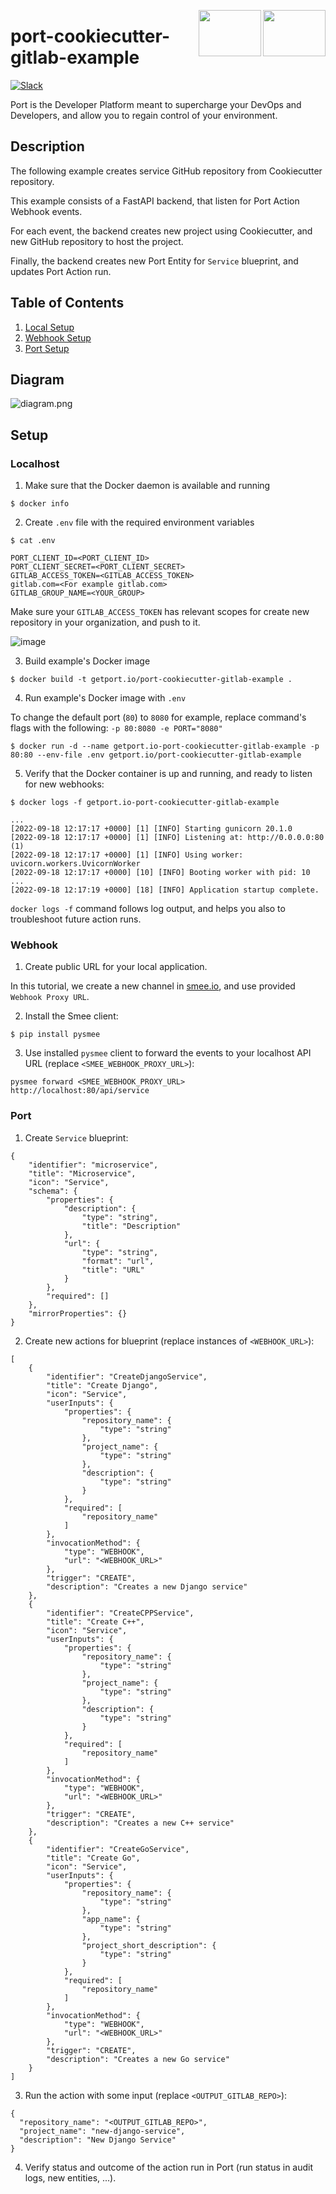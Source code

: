 <img align="right" src="https://user-images.githubusercontent.com/8277210/183290078-f38cdfd2-e5da-4562-82e6-f274d0330825.svg#gh-dark-mode-only" width="100" height="74" /> <img align="right" width="100" height="74" src="https://user-images.githubusercontent.com/8277210/183290025-d7b24277-dfb4-4ce1-bece-7fe0ecd5efd4.svg#gh-light-mode-only" />

# port-cookiecutter-gitlab-example

[![Slack](https://img.shields.io/badge/Slack-4A154B?style=for-the-badge&logo=slack&logoColor=white)](https://join.slack.com/t/devex-community/shared_invite/zt-1bmf5621e-GGfuJdMPK2D8UN58qL4E_g)

Port is the Developer Platform meant to supercharge your DevOps and Developers, and allow you to regain control of your environment.


## Description

The following example creates service GitHub repository from Cookiecutter repository.

This example consists of a FastAPI backend, that listen for Port Action Webhook events.

For each event, the backend creates new project using Cookiecutter, and new GitHub repository to host the project.

Finally, the backend creates new Port Entity for `Service` blueprint, and updates Port Action run.

## Table of Contents
1. [Local Setup](#Localhost)
2. [Webhook Setup](#Webhook)
3. [Port Setup](#Port)

## Diagram

![diagram.png](diagram.png)

## Setup

### Localhost

1. Make sure that the Docker daemon is available and running
```
$ docker info
```

2. Create `.env` file with the required environment variables
```
$ cat .env

PORT_CLIENT_ID=<PORT_CLIENT_ID>
PORT_CLIENT_SECRET=<PORT_CLIENT_SECRET>
GITLAB_ACCESS_TOKEN=<GITLAB_ACCESS_TOKEN>
gitlab.com=<For example gitlab.com>
GITLAB_GROUP_NAME=<YOUR_GROUP>
```

Make sure your `GITLAB_ACCESS_TOKEN` has relevant scopes for create new repository in your organization, and push to it.

![image](https://user-images.githubusercontent.com/51213812/233837042-afda1f2b-5fb6-4e86-8469-9b78552ff1c7.png)


3. Build example's Docker image
```
$ docker build -t getport.io/port-cookiecutter-gitlab-example .
```

4. Run example's Docker image with `.env`

To change the default port (`80`) to `8080` for example, replace command's flags with the following: `-p 80:8080 -e PORT="8080"`
```
$ docker run -d --name getport.io-port-cookiecutter-gitlab-example -p 80:80 --env-file .env getport.io/port-cookiecutter-gitlab-example
```

5. Verify that the Docker container is up and running, and ready to listen for new webhooks:
```
$ docker logs -f getport.io-port-cookiecutter-gitlab-example

...
[2022-09-18 12:17:17 +0000] [1] [INFO] Starting gunicorn 20.1.0
[2022-09-18 12:17:17 +0000] [1] [INFO] Listening at: http://0.0.0.0:80 (1)
[2022-09-18 12:17:17 +0000] [1] [INFO] Using worker: uvicorn.workers.UvicornWorker
[2022-09-18 12:17:17 +0000] [10] [INFO] Booting worker with pid: 10
...
[2022-09-18 12:17:19 +0000] [18] [INFO] Application startup complete.
```

`docker logs -f` command follows log output, and helps you also to troubleshoot future action runs.

### Webhook

1. Create public URL for your local application. 

In this tutorial, we create a new channel in [smee.io](https://smee.io/), and use provided `Webhook Proxy URL`. 

2. Install the Smee client:
```
$ pip install pysmee
```

3. Use installed `pysmee` client to forward the events to your localhost API URL (replace `<SMEE_WEBHOOK_PROXY_URL>`):
```
pysmee forward <SMEE_WEBHOOK_PROXY_URL> http://localhost:80/api/service
```

### Port

1. Create `Service` blueprint:
```
{
    "identifier": "microservice",
    "title": "Microservice",
    "icon": "Service",
    "schema": {
        "properties": {
            "description": {
                "type": "string",
                "title": "Description"
            },
            "url": {
                "type": "string",
                "format": "url",
                "title": "URL"
            }
        },
        "required": []
    },
    "mirrorProperties": {}
}
```

2. Create new actions for blueprint (replace instances of `<WEBHOOK_URL>`):

```
[
    {
        "identifier": "CreateDjangoService",
        "title": "Create Django",
        "icon": "Service",
        "userInputs": {
            "properties": {
                "repository_name": {
                    "type": "string"
                },
                "project_name": {
                    "type": "string"
                },
                "description": {
                    "type": "string"
                }
            },
            "required": [
                "repository_name"
            ]
        },
        "invocationMethod": {
            "type": "WEBHOOK",
            "url": "<WEBHOOK_URL>"
        },
        "trigger": "CREATE",
        "description": "Creates a new Django service"
    },
    {
        "identifier": "CreateCPPService",
        "title": "Create C++",
        "icon": "Service",
        "userInputs": {
            "properties": {
                "repository_name": {
                    "type": "string"
                },
                "project_name": {
                    "type": "string"
                },
                "description": {
                    "type": "string"
                }
            },
            "required": [
                "repository_name"
            ]
        },
        "invocationMethod": {
            "type": "WEBHOOK",
            "url": "<WEBHOOK_URL>"
        },
        "trigger": "CREATE",
        "description": "Creates a new C++ service"
    },
    {
        "identifier": "CreateGoService",
        "title": "Create Go",
        "icon": "Service",
        "userInputs": {
            "properties": {
                "repository_name": {
                    "type": "string"
                },
                "app_name": {
                    "type": "string"
                },
                "project_short_description": {
                    "type": "string"
                }
            },
            "required": [
                "repository_name"
            ]
        },
        "invocationMethod": {
            "type": "WEBHOOK",
            "url": "<WEBHOOK_URL>"
        },
        "trigger": "CREATE",
        "description": "Creates a new Go service"
    }
]
```

3. Run the action with some input (replace `<OUTPUT_GITLAB_REPO>`):
```
{
  "repository_name": "<OUTPUT_GITLAB_REPO>",
  "project_name": "new-django-service",
  "description": "New Django Service"
}
```

4. Verify status and outcome of the action run in Port (run status in audit logs, new entities, ...).
